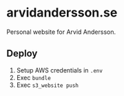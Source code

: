 # arvidandersson.se

Personal website for Arvid Andersson.

## Deploy

1. Setup AWS credentials in `.env`
2. Exec `bundle`
3. Exec `s3_website push`